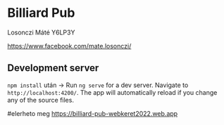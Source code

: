 # Billiard Pub

Losonczi Máté Y6LP3Y

https://www.facebook.com/mate.losonczi/


## Development server

`npm install` után ->
Run `ng serve` for a dev server. Navigate to `http://localhost:4200/`. The app will automatically reload if you change any of the source files.


#elerheto meg
https://billiard-pub-webkeret2022.web.app

